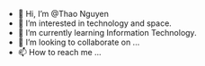 - 👋 Hi, I’m @Thao Nguyen
- 👀 I’m interested in technology and space.
- 🌱 I’m currently learning Information Technology.
- 💞️ I’m looking to collaborate on ...
- 📫 How to reach me ...

<!---
fineash12/fineash12 is a ✨ special ✨ repository because its `README.md` (this file) appears on your GitHub profile.
You can click the Preview link to take a look at your changes.
--->
